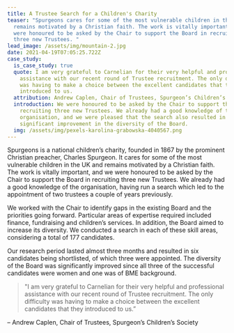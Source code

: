 ```yaml
---
title: A Trustee Search for a Children's Charity
teaser: "Spurgeons cares for some of the most vulnerable children in the UK and
  remains motivated by a Christian faith. The work is vitally important, and we
  were honoured to be asked by the Chair to support the Board in recruiting
  three new Trustees. "
lead_image: /assets/img/mountain-2.jpg
date: 2021-04-19T07:05:25.722Z
case_study:
  is_case_study: true
  quote: I am very grateful to Carnelian for their very helpful and professional
    assistance with our recent round of Trustee recruitment. The only difficulty
    was having to make a choice between the excellent candidates that they
    introduced to us.
  attribution: Andrew Caplen, Chair of Trustees, Spurgeon’s Children’s Society
  introduction: We were honoured to be asked by the Chair to support the Board in
    recruiting three new Trustees. We already had a good knowledge of the
    organisation, and we were pleased that the search also resulted in a
    significant improvement in the diversity of the Board.
  img: /assets/img/pexels-karolina-grabowska-4040567.png
---
```

Spurgeons is a national children’s charity, founded in 1867 by the prominent Christian preacher, Charles Spurgeon. It cares for some of the most vulnerable children in the UK and remains motivated by a Christian faith. The work is vitally important, and we were honoured to be asked by the Chair to support the Board in recruiting three new Trustees. We already had a good knowledge of the organisation, having run a search which led to the appointment of two trustees a couple of years previously.

We worked with the Chair to identify gaps in the existing Board and the priorities going forward. Particular areas of expertise required included finance, fundraising and children’s services. In addition, the Board aimed to increase its diversity. We conducted a search in each of these skill areas, considering a total of 177 candidates.

Our research period lasted almost three months and resulted in six candidates being shortlisted, of which three were appointed. The diversity of the Board was significantly improved since all three of the successful candidates were women and one was of BME background.

> "I am very grateful to Carnelian for their very helpful and professional assistance with our recent round of Trustee recruitment. The only difficulty was having to make a choice between the excellent candidates that they introduced to us.” 

– Andrew Caplen, Chair of Trustees, Spurgeon’s Children’s Society